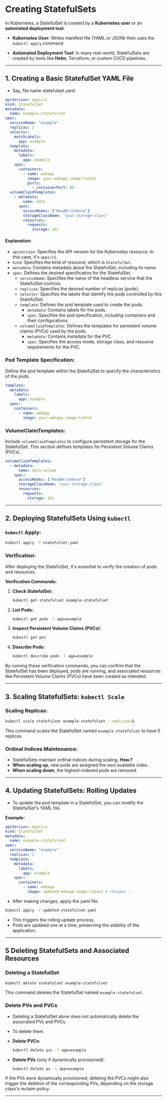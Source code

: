 # Creating StatefulSets

In Kubernetes, a StatefulSet is created by a **Kubernetes user** or an **automated deployment tool**.

- **Kubernetes User:** Writes manifest file (YAML or JSON) then uses the `kubectl apply` command.

- **Automated Deployment Tool:** In many real-world, StatefulSets are created by tools like **Helm**, Terraform, or custom CI/CD pipelines.

---

## 1. Creating a Basic StatefulSet YAML File

- Say, file name statefulset.yaml

```yaml
apiVersion: apps/v1
kind: StatefulSet
metadata:
  name: example-statefulset
spec:
  serviceName: "example"
  replicas: 3
  selector:
    matchLabels:
      app: example
  template:
    metadata:
      labels:
        app: example
    spec:
      containers:
        - name: webapp
          image: your-webapp-image:latest
          ports:
            - containerPort: 80
  volumeClaimTemplates:
    - metadata:
        name: data
      spec:
        accessModes: ["ReadWriteOnce"]
        storageClassName: "your-storage-class"
        resources:
          requests:
            storage: 1Gi
```

#### Explanation:

- `apiVersion`: Specifies the API version for the Kubernetes resource. In this case, it's `apps/v1`.
- `kind`: Specifies the kind of resource, which is `StatefulSet`.
- `metadata`: Contains metadata about the StatefulSet, including its name.
- `spec`: Defines the desired specification for the StatefulSet.
  - `serviceName`: Specifies the name of the headless service that the StatefulSet controls.
  - `replicas`: Specifies the desired number of replicas (pods).
  - `selector`: Specifies the labels that identify the pods controlled by this StatefulSet.
  - `template`: Defines the pod template used to create the pods.
    - `metadata`: Contains labels for the pods.
    - `spec`: Specifies the pod specification, including containers and their configurations.
  - `volumeClaimTemplates`: Defines the templates for persistent volume claims (PVCs) used by the pods.
    - `metadata`: Contains metadata for the PVC.
    - `spec`: Specifies the access mode, storage class, and resource requirements for the PVC.

### Pod Template Specification:

Define the pod template within the StatefulSet to specify the characteristics of the pods.

```yaml
template:
  metadata:
    labels:
      app: example
  spec:
    containers:
      - name: webapp
        image: your-webapp-image:latest
```

### VolumeClaimTemplates:

Include `volumeClaimTemplates` to configure persistent storage for the StatefulSet. This section defines templates for Persistent Volume Claims (PVCs).

```yaml
volumeClaimTemplates:
  - metadata:
      name: data-volume
    spec:
      accessModes: ["ReadWriteOnce"]
      storageClassName: "your-storage-class"
      resources:
        requests:
          storage: 1Gi
```

---

## 2. Deploying StatefulSets Using `kubectl`

### `kubectl` Apply:

```bash
kubectl apply -f statefulset.yaml
```

### Verification:

After deploying the StatefulSet, it's essential to verify the creation of pods and resources.

**Verification Commands:**

1.  **Check StatefulSet:**

    ```bash
    kubectl get statefulset example-statefulset
    ```

2.  **List Pods:**

    ```bash
    kubectl get pods -l app=example
    ```

3.  **Inspect Persistent Volume Claims (PVCs):**

    ```bash
    kubectl get pvc
    ```

4.  **Describe Pods:**

    ```bash
    kubectl describe pods -l app=example
    ```

By running these verification commands, you can confirm that the StatefulSet has been deployed, pods are running, and associated resources like Persistent Volume Claims (PVCs) have been created as intended.

---

## 3. Scaling StatefulSets: `kubectl Scale`

### Scaling Replicas:

```bash
kubectl scale statefulset example-statefulset --replicas=5
```

This command scales the StatefulSet named `example-statefulset` to have 5 replicas.

### Ordinal Indices Maintenance:

- StatefulSets maintain ordinal indices during scaling, **How.?**
- **When scaling up**, new pods are assigned the next available index.
- **When scaling down**, the highest-indexed pods are removed.

---

## 4. Updating StatefulSets: Rolling Updates

- To update the pod template in a StatefulSet, you can modify the StatefulSet's YAML file.

**Example:**

```yaml
apiVersion: apps/v1
kind: StatefulSet
metadata:
  name: example-statefulset
spec:
  serviceName: "example"
  replicas: 3
  template:
    metadata:
      labels:
        app: example
    spec:
      containers:
        - name: webapp
          image: updated-webapp-image:latest # changed...
```

- After making changes, apply the yaml file.

```bash
kubectl apply -f updated-statefulset.yaml
```

- This triggers the rolling update process.
- Pods are updated one at a time, preserving the stability of the application.

---

## 5 Deleting StatefulSets and Associated Resources

### Deleting a StatefulSet

```bash
kubectl delete statefulset example-statefulset
```

This command deletes the StatefulSet named `example-statefulset`.

### Delete PVs and PVCs

- Deleting a StatefulSet alone does not automatically delete the associated PVs and PVCs.
- To delete them.

- **Delete PVCs:**

  ```bash
  kubectl delete pvc -l app=example
  ```

- **Delete PVs** (only if dynamically provisioned):

  ```bash
  kubectl delete pv -l app=example
  ```

If the PVs were dynamically provisioned, deleting the PVCs might also trigger the deletion of the corresponding PVs, depending on the storage class's reclaim policy.

---
